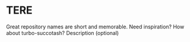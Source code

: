 # TERE
Great repository names are short and memorable. Need inspiration? How about turbo-succotash?  Description (optional)
